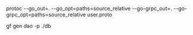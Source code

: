 protoc --go_out=. --go_opt=paths=source_relative --go-grpc_out=. --go-grpc_opt=paths=source_relative user.proto



gf gen dao -p ./db

